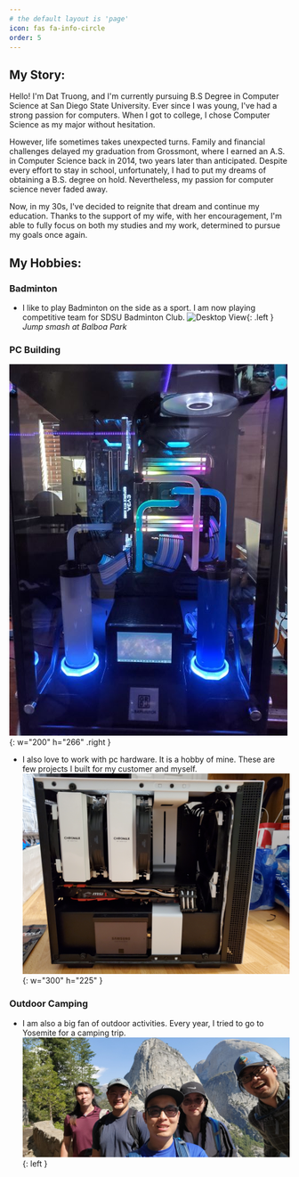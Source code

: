 ```yaml
---
# the default layout is 'page'
icon: fas fa-info-circle
order: 5 
---
```

## My Story:
<p>Hello! I'm Dat Truong, and I'm currently pursuing B.S Degree in Computer Science at San Diego State University. Ever since I was young, I've had a strong passion for computers. When I got to college, I chose Computer Science as my major without hesitation.</p>
<p> However, life sometimes takes unexpected turns. Family and financial challenges delayed my graduation from Grossmont, where I earned an A.S. in Computer Science back in 2014, two years later than anticipated. Despite every effort to stay in school, unfortunately, I had to put my dreams of obtaining a B.S. degree on hold. Nevertheless, my passion for computer science never faded away.</p>
<p>Now, in my 30s, I've decided to reignite that dream and continue my education. Thanks to the support of my wife, with her encouragement, I'm able to fully focus on both my studies and my work, determined to pursue my goals once again.</p>

## My Hobbies:
### Badminton
- I like to play Badminton on the side as a sport. I am now playing competitive team for SDSU Badminton Club.
![Desktop View](https://scontent.fsan1-1.fna.fbcdn.net/v/t39.30808-6/327748429_1512181245931083_7882660858341020927_n.jpg?_nc_cat=111&ccb=1-7&_nc_sid=5f2048&_nc_ohc=d5ZScnxeE9oAb7rCVfH&_nc_ht=scontent.fsan1-1.fna&oh=00_AfBzejfg7Bpduo7A6Gx56iD_txazQDMMZGSxgb5_2VFb1g&oe=661B832F){: .left } 
*Jump smash at Balboa Park*

### PC Building
![Desktop View](/assets/files/custompc3.jpg){: w="200" h="266" .right }
- I also love to work with pc hardware. It is a hobby of mine. These are few projects I built for my customer and myself. 
![Desktop View](/assets/files/custompc1.jpg){: w="300" h="225" }

### Outdoor Camping
- I am also a big fan of outdoor activities. Every year, I tried to go to Yosemite for a camping trip.
![Desktop View](/assets/files/yosemite.jpg){: left }
